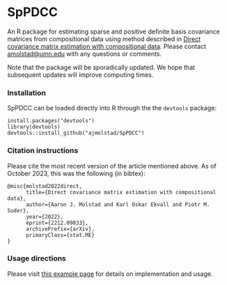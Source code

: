 # SpPDCC
An R package for estimating sparse and positive definite basis covariance matrices from compositional data using method described in [Direct covariance matrix estimation with compositional data](https://arxiv.org/abs/2212.09833). Please contact amolstad@umn.edu with any questions or comments. 

Note that the package will be sporadically updated. We hope that subsequent updates will improve computing times. 

### Installation
SpPDCC can be loaded directly into R through the the `devtools` package:
```{r}
install.packages("devtools")
library(devtools)
devtools::install_github("ajmolstad/SpPDCC")
```
### Citation instructions
Please cite the most recent version of the article mentioned above. As of October 2023, this was the following (in bibtex): 
```
@misc{molstad2022direct,
      title={Direct covariance matrix estimation with compositional data}, 
      author={Aaron J. Molstad and Karl Oskar Ekvall and Piotr M. Suder},
      year={2022},
      eprint={2212.09833},
      archivePrefix={arXiv},
      primaryClass={stat.ME}
}
```
### Usage directions
Please visit [this example page](https://ajmolstad.github.io/docs/SpPDCCExample.html) for details on implementation and usage. 
